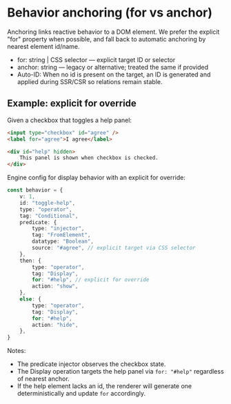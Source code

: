 # Behavior anchoring (for vs anchor)

Anchoring links reactive behavior to a DOM element. We prefer the explicit "for" property when possible, and fall back to automatic anchoring by nearest element id/name.

- for: string | CSS selector — explicit target ID or selector
- anchor: string — legacy or alternative; treated the same if provided
- Auto-ID: When no id is present on the target, an ID is generated and applied during SSR/CSR so relations remain stable.

## Example: explicit for override

Given a checkbox that toggles a help panel:

```html
<input type="checkbox" id="agree" />
<label for="agree">I agree</label>

<div id="help" hidden>
	This panel is shown when checkbox is checked.
</div>
```

Engine config for display behavior with an explicit for override:

```ts
const behavior = {
	v: 1,
	id: "toggle-help",
	type: "operator",
	tag: "Conditional",
	predicate: {
		type: "injector",
		tag: "FromElement",
		datatype: "Boolean",
		source: "#agree", // explicit target via CSS selector
	},
	then: {
		type: "operator",
		tag: "Display",
		for: "#help", // explicit for override
		action: "show",
	},
	else: {
		type: "operator",
		tag: "Display",
		for: "#help",
		action: "hide",
	},
}
```

Notes:

- The predicate injector observes the checkbox state.
- The Display operation targets the help panel via `for: "#help"` regardless of nearest anchor.
- If the help element lacks an id, the renderer will generate one deterministically and update `for` accordingly.
